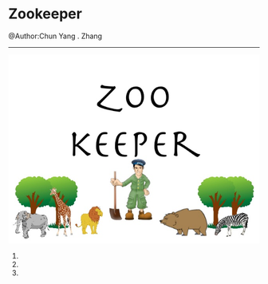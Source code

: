 # Zookeeper

@Author:Chun Yang . Zhang

---

![zookeeper](https://github.com/zhangshity/technote/blob/master/Resources/zookeeper.png)

1. 

2. 
3. 


